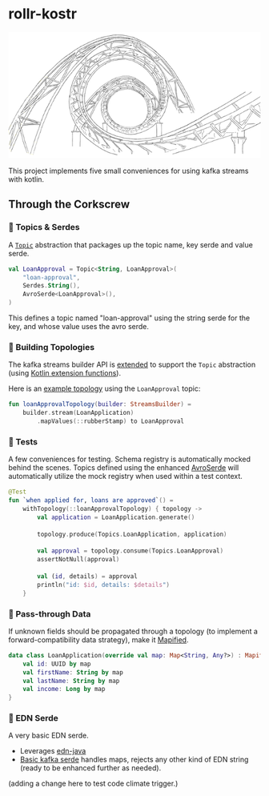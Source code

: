 # rollr-kostr

![rollr-kostr](rollercoaster-297308_640.png)
<!-- (Image from https://pixabay.com/vectors/rollercoaster-roller-coaster-297308/) -->

This project implements five small conveniences for using kafka streams with
kotlin.

## Through the Corkscrew

### 🎢 Topics & Serdes

A [`Topic`](client/src/main/kotlin/kostr/topic/Topic.kt) abstraction that
packages up the topic name, key serde and value serde.

```kotlin
val LoanApproval = Topic<String, LoanApproval>(
    "loan-approval",
    Serdes.String(),
    AvroSerde<LoanApproval>(),
)
```

This defines a topic named "loan-approval" using the string serde for the key,
and whose value uses the avro serde.

### 🎢 Building Topologies

The kafka streams builder API
is [extended](streams/src/main/kotlin/kostr/streams/StreamsBuilder.kt)
to support the `Topic` abstraction (using [Kotlin extension functions](https://kotlinlang.org/docs/reference/extensions.html)).

Here is an [example topology](examples/underwriting/src/main/kotlin/com/acmeinc/underwriting/LoanApprovalTopology.kt)
using the `LoanApproval` topic:

```kotlin
fun loanApprovalTopology(builder: StreamsBuilder) =
    builder.stream(LoanApplication)
        .mapValues(::rubberStamp) to LoanApproval
```

### 🎢 Tests

A few conveniences for testing. Schema registry is automatically mocked behind
the scenes. Topics defined using the enhanced [AvroSerde](avro-serde/src/main/kotlin/kostr/streams/serdes/avro/Avro.kt) 
will automatically utilize the mock registry when used within a test context.

```kotlin
@Test
fun `when applied for, loans are approved`() =
    withTopology(::loanApprovalTopology) { topology ->
        val application = LoanApplication.generate()

        topology.produce(Topics.LoanApplication, application)

        val approval = topology.consume(Topics.LoanApproval)
        assertNotNull(approval)

        val (id, details) = approval
        println("id: $id, details: $details")
    }
```

### 🎢 Pass-through Data

If unknown fields should be propagated through a topology (to implement a 
forward-compatibility data strategy), make it [Mapified](core/src/main/kotlin/kostr/Mapified.kt).

```kotlin
data class LoanApplication(override val map: Map<String, Any?>) : Mapified {
    val id: UUID by map
    val firstName: String by map
    val lastName: String by map
    val income: Long by map
}
```

### 🎢 EDN Serde

A very basic EDN serde.
- Leverages [edn-java](https://github.com/bpsm/edn-java)
- [Basic kafka serde](edn-serde/src/main/kotlin/kostr/serde/Edn.kt) handles maps, rejects
  any other kind of EDN string (ready to be enhanced further as needed).

(adding a change here to test code climate trigger.)

